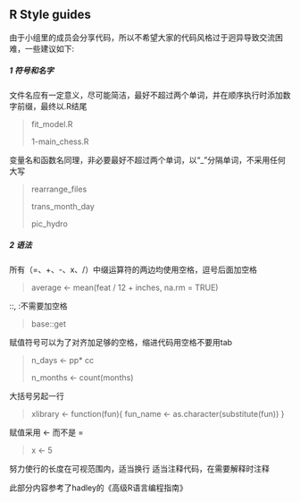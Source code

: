## R Style guides

由于小组里的成员会分享代码，所以不希望大家的代码风格过于迥异导致交流困难，一些建议如下: 

##### 1 符号和名字

文件名应有一定意义，尽可能简洁，最好不超过两个单词，并在顺序执行时添加数字前缀，最终以.R结尾

> fit_model.R
>
> 1-main_chess.R

变量名和函数名同理，非必要最好不超过两个单词，以“_”分隔单词，不采用任何大写

> rearrange_files
>
> trans_month_day
>
> pic_hydro

##### 2 语法

所有（=、+、-、x、/）中缀运算符的两边均使用空格，逗号后面加空格

> average <- mean(feat / 12 + inches, na.rm = TRUE)

::, :不需要加空格

> base::get

赋值符号可以为了对齐加足够的空格，缩进代码用空格不要用tab

> n_days          <- pp* cc
>
> n_months    <-  count(months)

大括号另起一行

>xlibrary <- function(fun){
>  fun_name <- as.character(substitute(fun))
>}

赋值采用 <- 而不是 =

> x <- 5

努力使行的长度在可视范围内，适当换行
适当注释代码，在需要解释时注释



此部分内容参考了hadley的《高级R语言编程指南》
